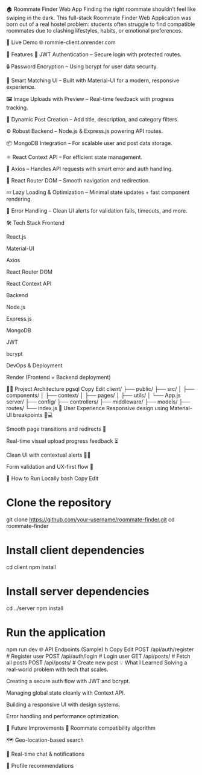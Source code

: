 🏠 Roommate Finder Web App
Finding the right roommate shouldn’t feel like swiping in the dark. This full-stack Roommate Finder Web Application was born out of a real hostel problem: students often struggle to find compatible roommates due to clashing lifestyles, habits, or emotional preferences.

🚀 Live Demo
🌐 rommie-client.onrender.com

📌 Features
🔐 JWT Authentication – Secure login with protected routes.

🔒 Password Encryption – Using bcrypt for user data security.

🧠 Smart Matching UI – Built with Material-UI for a modern, responsive experience.

🖼️ Image Uploads with Preview – Real-time feedback with progress tracking.

📝 Dynamic Post Creation – Add title, description, and category filters.

⚙️ Robust Backend – Node.js & Express.js powering API routes.

📦 MongoDB Integration – For scalable user and post data storage.

⚛️ React Context API – For efficient state management.

📡 Axios – Handles API requests with smart error and auth handling.

🧭 React Router DOM – Smooth navigation and redirection.

💤 Lazy Loading & Optimization – Minimal state updates + fast component rendering.

🧪 Error Handling – Clean UI alerts for validation fails, timeouts, and more.

🛠️ Tech Stack
Frontend

React.js

Material-UI

Axios

React Router DOM

React Context API

Backend

Node.js

Express.js

MongoDB

JWT

bcrypt

DevOps & Deployment

Render (Frontend + Backend deployment)

🧑‍💻 Project Architecture
pgsql
Copy
Edit
client/
├── public/
├── src/
│   ├── components/
│   ├── context/
│   ├── pages/
│   ├── utils/
│   └── App.js
server/
├── config/
├── controllers/
├── middleware/
├── models/
├── routes/
└── index.js
🌈 User Experience
Responsive design using Material-UI breakpoints 📱💻

Smooth page transitions and redirects 🔄

Real-time visual upload progress feedback ⏳

Clean UI with contextual alerts 🧘‍♂️

Form validation and UX-first flow 🧭

🧩 How to Run Locally
bash
Copy
Edit
# Clone the repository
git clone https://github.com/your-username/roommate-finder.git
cd roommate-finder

# Install client dependencies
cd client
npm install

# Install server dependencies
cd ../server
npm install

# Run the application
npm run dev
🌐 API Endpoints (Sample)
h
Copy
Edit
POST   /api/auth/register       # Register user
POST   /api/auth/login          # Login user
GET    /api/posts/              # Fetch all posts
POST   /api/posts/              # Create new post
💡 What I Learned
Solving a real-world problem with tech that scales.

Creating a secure auth flow with JWT and bcrypt.

Managing global state cleanly with Context API.

Building a responsive UI with design systems.

Error handling and performance optimization.

📣 Future Improvements
🧠 Roommate compatibility algorithm

🗺️ Geo-location-based search

🔔 Real-time chat & notifications

🧾 Profile recommendations
